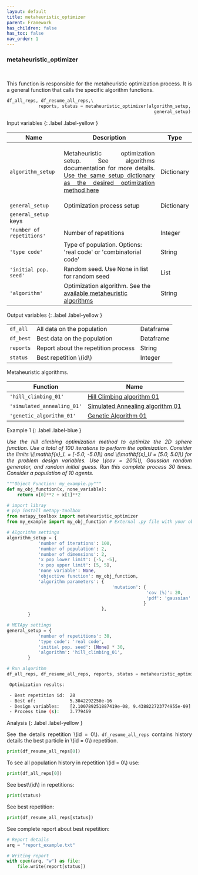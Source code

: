 ```yaml
---
layout: default
title: metaheuristic_optimizer
parent: Framework
has_children: false
has_toc: false
nav_order: 1
---
```


<!--Don't delete ths script-->
<script src = "https://polyfill.io/v3/polyfill.min.js?features=es6"></script>
<script id = "MathJax-script" async src="https://cdn.jsdelivr.net/npm/mathjax@3/es5/tex-mml-chtml.js"></script>
<!--Don't delete ths script-->

<h3>metaheuristic_optimizer</h3>

<br>

<p align = "justify">
    This function is responsible for the metaheuristic optimization process. It is a general function that calls the specific algorithm functions.
</p>


```python
df_all_reps, df_resume_all_reps,\
            reports, status = metaheuristic_optimizer(algorithm_setup,
                                                        general_setup)
```

Input variables
{: .label .label-yellow }

<table style = "width:100%">
    <thead>
      <tr>
        <th>Name</th>
        <th>Description</th>
        <th>Type</th>
      </tr>
    </thead>
    <tr>
        <td><code>algorithm_setup</code></td>
        <td><p align = "justify">Metaheuristic optimization setup. See algorithms documentation for more details. <a href="#alg">Use the same setup dictionary as the desired optimization method here</a></p></td>
        <td>Dictionary</td>
    </tr>
    <tr>
        <td><code>general_setup</code></td>
        <td>Optimization process setup</td>
        <td>Dictionary</td>
    </tr>
    <tr>
        <td><code>general_setup</code> keys</td>
        <td></td>
        <td></td>
    </tr>
    <tr>
        <td><code>'number of repetitions'</code></td>
        <td>Number of repetitions</td>
        <td>Integer</td>
    </tr>
    <tr>
        <td><code>'type code'</code></td>
        <td>Type of population. Options: 'real code' or 'combinatorial code'</td>
        <td>String</td>
    </tr>
    <tr>   
        <td><code>'initial pop. seed'</code></td>
        <td>Random seed. Use None in list for random seed</td>
        <td>List</td>
    </tr>
    <tr>   
        <td><code>'algorithm'</code></td>
        <td>Optimization algorithm. See the <a href="#alg">available metaheuristic algorithms</a></td>
        <td>String</td>
    </tr> 
</table>

Output variables
{: .label .label-yellow }

<table style = "width:100%">
    <tr>
        <td><code>df_all</code></td>
        <td>All data on the population</td>
        <td>Dataframe</td>
    </tr>
    <tr>
        <td><code>df_best</code></td>
        <td>Best data on the population</td>
        <td>Dataframe</td>
    </tr>  
    <tr>
        <td><code>reports</code></td>
        <td>Report about the repetition process</td>
        <td>String</td>
    </tr>  
    <tr>
        <td><code>status</code></td>
        <td>Best repetition \(id\)</td>
        <td>Integer</td>
    </tr>  
</table>

<p align = "justify"  id = "alg">
Metaheuristic algorithms.
</p>

<table style = "width:100%">
    <thead>
      <tr>
        <th>Function</th>
        <th>Name</th>
      </tr>
    </thead> 
    <tr>
        <td><code>'hill_climbing_01'</code></td>
        <td><a href="https://wmpjrufg.github.io/METAPY/FRA_SA_HILL.html" target="_blank" rel="noopener noreferrer">Hill Climbing algorithm 01</a></td>
    </tr>
    <tr>
        <td><code>'simulated_annealing_01'</code></td>
        <td><a href="https://wmpjrufg.github.io/METAPY/FRA_SA_SA.html" target="_blank" rel="noopener noreferrer">Simulated Annealing algorithm 01</a></td>
    </tr>
    <tr>
        <td><code>'genetic_algorithm_01'</code></td>
        <td><a href="https://wmpjrufg.github.io/METAPY/FRA_GA_GA.html" target="_blank" rel="noopener noreferrer">Genetic Algorithm 01</a></td>
    </tr>
    <!-- <tr>
        <td><code>'differential_evolution_01'</code></td>
        <td>Differential Evolution algorithm 01</td>
    </tr> -->
</table>

Example 1
{: .label .label-blue }

<p align = "justify">
  <i>
      Use the hill climbing optimization method to optimize the 2D sphere function. Use a total of 100 iterations to perform the optimization. Consider the limits \(\mathbf{x}_L = [-5.0, -5.0]\) and \(\mathbf{x}_U = [5.0, 5.0]\) for the problem design variables. Use \(cov = 20%\), Gaussian random generator, and random initial guess. Run this complete process 30 times. Consider a population of 10 agents.
  </i>
</p>

```python
"""Object Function: my_example.py"""
def my_obj_function(x, none_variable):
    return x[0]**2 + x[1]**2
```

```python
# import libray
# pip install metapy-toolbox
from metapy_toolbox import metaheuristic_optimizer
from my_example import my_obj_function # External .py file with your objective function

# Algorithm settings
algorithm_setup = {   
            'number of iterations': 100,
            'number of population': 2,
            'number of dimensions': 2,
            'x pop lower limit': [-5, -5],
            'x pop upper limit': [5, 5],
            'none variable': None,
            'objective function': my_obj_function,
            'algorithm parameters': {
                                        'mutation': {
                                                     'cov (%)': 20,
                                                     'pdf': 'gaussian'
                                                    }
                                    },
        }

# METApy settings
general_setup = {   
            'number of repetitions': 30,
            'type code': 'real code',
            'initial pop. seed': [None] * 30,
            'algorithm': 'hill_climbing_01',
        }

# Run algorithm
df_all_reps, df_resume_all_reps, reports, status = metaheuristic_optimizer(algorithm_setup, general_setup)
```

```bash
 Optimization results: 

 - Best repetition id:  28
 - Best of:             5.3042292250e-16
 - Design variables:    [2.100789251887419e-08, 9.438822723774955e-09]
 - Process time (s):    3.779469
```

Analysis
{: .label .label-yellow }

<p align="justify">See the details repetition \(id = 0\). <code>df_resume_all_reps</code> contains history details the best particle in \(id = 0\) repetition.</p>

```python
print(df_resume_all_reps[0])
```

<p align="justify">To see all population history in repetition \(id = 0\) use:</p>

```python
print(df_all_reps[0])
```

<p align="justify">See best\(id\) in repetitions:</p>

```python
print(status)
```
<p align="justify">See best repetition:</p>

```python
print(df_resume_all_reps[status])
```

<p align="justify">See complete report about best repetition:</p>

```python
# Report details
arq = "report_example.txt"

# Writing report
with open(arq, "w") as file:
    file.write(report[status])
```
